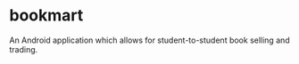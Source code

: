 bookmart
========

An Android application which allows for student-to-student book selling and trading.
